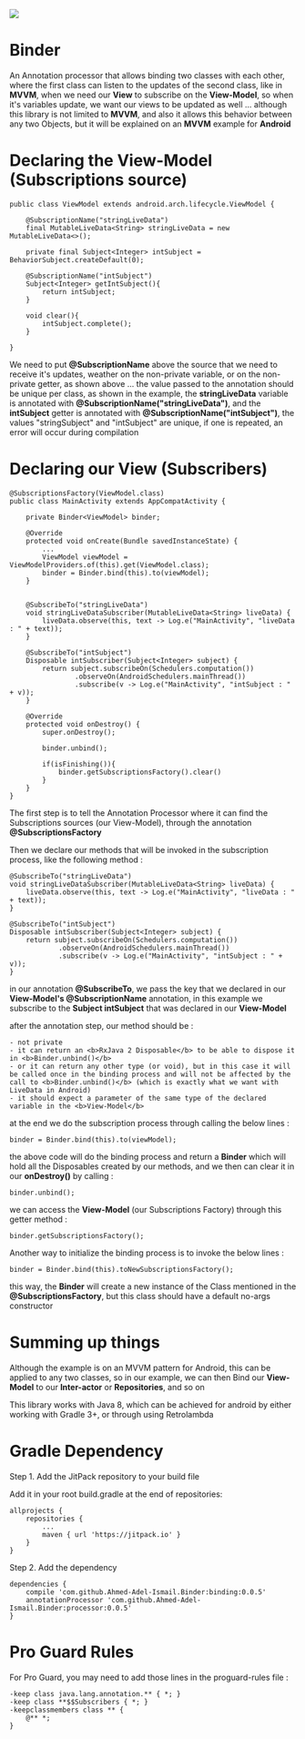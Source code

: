 [![](https://jitpack.io/v/Ahmed-Adel-Ismail/Binder.svg)](https://jitpack.io/#Ahmed-Adel-Ismail/Binder)

# Binder
An Annotation processor that allows binding two classes with each other, where the first class can listen to the updates of the second class, like in <b>MVVM</b>, when we need our <b>View</b> to subscribe on the <b>View-Model</b>, so when it's variables update, we want our views to be updated as well ... although this library is not limited to <b>MVVM</b>, and also it allows this behavior between any two Objects, but it will be explained on an <b>MVVM</b> example for <b>Android</b> 

# Declaring the View-Model (Subscriptions source)

    public class ViewModel extends android.arch.lifecycle.ViewModel {

        @SubscriptionName("stringLiveData")
        final MutableLiveData<String> stringLiveData = new MutableLiveData<>();
        
        private final Subject<Integer> intSubject = BehaviorSubject.createDefault(0);

        @SubscriptionName("intSubject")
        Subject<Integer> getIntSubject(){
            return intSubject;
        }
        
        void clear(){
            intSubject.complete();
        }

    }

We need to put <b>@SubscriptionName</b> above the source that we need to receive it's updates, weather on the non-private variable, or on the non-private getter, as shown above ... the value passed to the annotation should be unique per class, as shown in the example, the <b>stringLiveData</b> variable is annotated with <b>@SubscriptionName("stringLiveData")</b>, and the <b>intSubject</b> getter is annotated with <b>@SubscriptionName("intSubject")</b>, the values "stringSubject" and "intSubject" are unique, if one is repeated, an error will occur during compilation

# Declaring our View (Subscribers)

    @SubscriptionsFactory(ViewModel.class)
    public class MainActivity extends AppCompatActivity {

        private Binder<ViewModel> binder;

        @Override
        protected void onCreate(Bundle savedInstanceState) {
            ...
            ViewModel viewModel = ViewModelProviders.of(this).get(ViewModel.class);
            binder = Binder.bind(this).to(viewModel);
        }


        @SubscribeTo("stringLiveData")
        void stringLiveDataSubscriber(MutableLiveData<String> liveData) {
            liveData.observe(this, text -> Log.e("MainActivity", "liveData : " + text));
        }

        @SubscribeTo("intSubject")
        Disposable intSubscriber(Subject<Integer> subject) {
            return subject.subscribeOn(Schedulers.computation())
                    .observeOn(AndroidSchedulers.mainThread())
                    .subscribe(v -> Log.e("MainActivity", "intSubject : " + v));
        }

        @Override
        protected void onDestroy() {
            super.onDestroy();
            
            binder.unbind();
            
            if(isFinishing()){
                binder.getSubscriptionsFactory().clear()
            }
        }
    }

The first step is to tell the Annotation Processor where it can find the Subscriptions sources (our View-Model), through the annotation <b>@SubscriptionsFactory</b>

Then we declare our methods that will be invoked in the subscription process, like the following method :

    @SubscribeTo("stringLiveData")
    void stringLiveDataSubscriber(MutableLiveData<String> liveData) {
        liveData.observe(this, text -> Log.e("MainActivity", "liveData : " + text));
    }
    
    @SubscribeTo("intSubject")
    Disposable intSubscriber(Subject<Integer> subject) {
        return subject.subscribeOn(Schedulers.computation())
                .observeOn(AndroidSchedulers.mainThread())
                .subscribe(v -> Log.e("MainActivity", "intSubject : " + v));
    }
    
in our annotation <b>@SubscribeTo</b>, we pass the key that we declared in our <b>View-Model's @SubscriptionName</b> annotation, in this example we subscribe to the <b>Subject<Integer> intSubject</b> that was declared in our <b>View-Model</b>
    
after the annotation step, our method should be : 

    - not private
    - it can return an <b>RxJava 2 Disposable</b> to be able to dispose it in <b>Binder.unbind()</b>
    - or it can return any other type (or void), but in this case it will be called once in the binding process and will not be affected by the call to <b>Binder.unbind()</b> (which is exactly what we want with LiveData in Android)
    - it should expect a parameter of the same type of the declared variable in the <b>View-Model</b>

at the end we do the subscription process through calling the below lines :

    binder = Binder.bind(this).to(viewModel);

the above code will do the binding process and return a <b>Binder</b> which will hold all the Disposables created by our methods, and we then can clear it in our <b>onDestroy()</b> by calling :

	binder.unbind();

we can access the <b>View-Model</b> (our Subscriptions Factory) through this getter method :

	binder.getSubscriptionsFactory();


Another way to initialize the binding process is to invoke the below lines :

    binder = Binder.bind(this).toNewSubscriptionsFactory();

this way, the <b>Binder</b> will create a new instance of the Class mentioned in the <b>@SubscriptionsFactory</b>, but this class should have a default no-args constructor

# Summing up things

Although the example is on an MVVM pattern for Android, this can be applied to any two classes, so in our example, we can then Bind our <b>View-Model</b> to our <b>Inter-actor</b> or <b>Repositories</b>, and so on
    
This library works with Java 8, which can be achieved for android by either working with Gradle 3+, or through using Retrolambda

# Gradle Dependency

Step 1. Add the JitPack repository to your build file

Add it in your root build.gradle at the end of repositories:

	allprojects {
	    repositories {
		    ...
		    maven { url 'https://jitpack.io' }
	    }
	}

Step 2. Add the dependency

	dependencies {
	    compile 'com.github.Ahmed-Adel-Ismail.Binder:binding:0.0.5'
        annotationProcessor 'com.github.Ahmed-Adel-Ismail.Binder:processor:0.0.5'
	}
	
# Pro Guard Rules 

For Pro Guard, you may need to add those lines in the proguard-rules file :
	
	-keep class java.lang.annotation.** { *; }
	-keep class **$$Subscribers { *; }
	-keepclassmembers class ** {
  		@** *;
	}
	
